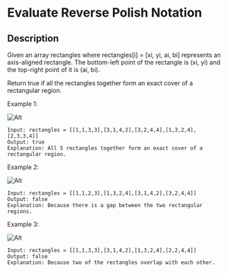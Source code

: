 # Evaluate Reverse Polish Notation
## Description

Given an array rectangles where rectangles[i] = [xi, yi, ai, bi] represents an axis-aligned rectangle. The bottom-left point of the rectangle is (xi, yi) and the top-right point of it is (ai, bi).

Return true if all the rectangles together form an exact cover of a rectangular region.




 

Example 1:

![Alt](https://assets.leetcode.com/uploads/2021/03/27/perectrec1-plane.jpg)
```
Input: rectangles = [[1,1,3,3],[3,1,4,2],[3,2,4,4],[1,3,2,4],[2,3,3,4]]
Output: true
Explanation: All 5 rectangles together form an exact cover of a rectangular region.
```
Example 2:

![Alt](https://assets.leetcode.com/uploads/2021/03/27/perfectrec2-plane.jpg)
```
Input: rectangles = [[1,1,2,3],[1,3,2,4],[3,1,4,2],[3,2,4,4]]
Output: false
Explanation: Because there is a gap between the two rectangular regions.
```

Example 3:

![Alt](https://assets.leetcode.com/uploads/2021/03/27/perfecrrec4-plane.jpg)
```
Input: rectangles = [[1,1,3,3],[3,1,4,2],[1,3,2,4],[2,2,4,4]]
Output: false
Explanation: Because two of the rectangles overlap with each other.
```


